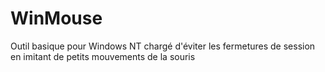 # WinMouse

Outil basique pour Windows NT chargé d'éviter les fermetures de session 
en imitant de petits mouvements de la souris
